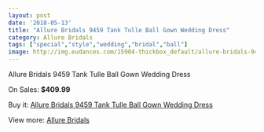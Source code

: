 ```yaml
---
layout: post
date: '2018-05-13'
title: "Allure Bridals 9459 Tank Tulle Ball Gown Wedding Dress"
category: Allure Bridals
tags: ["special","style","wedding","bridal","ball"]
image: http://img.eudances.com/15904-thickbox_default/allure-bridals-9459-tank-tulle-ball-gown-wedding-dress.jpg
---
```

Allure Bridals 9459 Tank Tulle Ball Gown Wedding Dress

On Sales: **$409.99**
<a href="https://www.eudances.com/en/allure-bridals/4683-allure-bridals-9459-tank-tulle-ball-gown-wedding-dress.html"><amp-img layout="responsive" width="600" height="600" src="//img.eudances.com/15904-thickbox_default/allure-bridals-9459-tank-tulle-ball-gown-wedding-dress.jpg" alt="Allure Bridals 9459 Tank Tulle Ball Gown Wedding Dress 0" /></a>
<a href="https://www.eudances.com/en/allure-bridals/4683-allure-bridals-9459-tank-tulle-ball-gown-wedding-dress.html"><amp-img layout="responsive" width="600" height="600" src="//img.eudances.com/15909-thickbox_default/allure-bridals-9459-tank-tulle-ball-gown-wedding-dress.jpg" alt="Allure Bridals 9459 Tank Tulle Ball Gown Wedding Dress 1" /></a>
<a href="https://www.eudances.com/en/allure-bridals/4683-allure-bridals-9459-tank-tulle-ball-gown-wedding-dress.html"><amp-img layout="responsive" width="600" height="600" src="//img.eudances.com/15908-thickbox_default/allure-bridals-9459-tank-tulle-ball-gown-wedding-dress.jpg" alt="Allure Bridals 9459 Tank Tulle Ball Gown Wedding Dress 2" /></a>
<a href="https://www.eudances.com/en/allure-bridals/4683-allure-bridals-9459-tank-tulle-ball-gown-wedding-dress.html"><amp-img layout="responsive" width="600" height="600" src="//img.eudances.com/15907-thickbox_default/allure-bridals-9459-tank-tulle-ball-gown-wedding-dress.jpg" alt="Allure Bridals 9459 Tank Tulle Ball Gown Wedding Dress 3" /></a>
<a href="https://www.eudances.com/en/allure-bridals/4683-allure-bridals-9459-tank-tulle-ball-gown-wedding-dress.html"><amp-img layout="responsive" width="600" height="600" src="//img.eudances.com/15906-thickbox_default/allure-bridals-9459-tank-tulle-ball-gown-wedding-dress.jpg" alt="Allure Bridals 9459 Tank Tulle Ball Gown Wedding Dress 4" /></a>
<a href="https://www.eudances.com/en/allure-bridals/4683-allure-bridals-9459-tank-tulle-ball-gown-wedding-dress.html"><amp-img layout="responsive" width="600" height="600" src="//img.eudances.com/15905-thickbox_default/allure-bridals-9459-tank-tulle-ball-gown-wedding-dress.jpg" alt="Allure Bridals 9459 Tank Tulle Ball Gown Wedding Dress 5" /></a>

Buy it: [Allure Bridals 9459 Tank Tulle Ball Gown Wedding Dress](https://www.eudances.com/en/allure-bridals/4683-allure-bridals-9459-tank-tulle-ball-gown-wedding-dress.html "Allure Bridals 9459 Tank Tulle Ball Gown Wedding Dress")

View more: [Allure Bridals](https://www.eudances.com/en/2-allure-bridals "Allure Bridals")